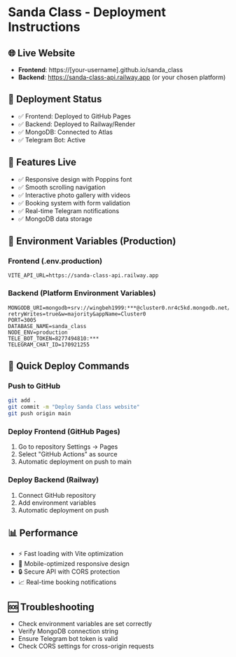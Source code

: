# Sanda Class - Deployment Instructions

## 🌐 Live Website
- **Frontend**: https://[your-username].github.io/sanda_class
- **Backend**: https://sanda-class-api.railway.app (or your chosen platform)

## 🚀 Deployment Status
- ✅ Frontend: Deployed to GitHub Pages
- ✅ Backend: Deployed to Railway/Render
- ✅ MongoDB: Connected to Atlas
- ✅ Telegram Bot: Active

## 📱 Features Live
- ✅ Responsive design with Poppins font
- ✅ Smooth scrolling navigation  
- ✅ Interactive photo gallery with videos
- ✅ Booking system with form validation
- ✅ Real-time Telegram notifications
- ✅ MongoDB data storage

## 🔧 Environment Variables (Production)
### Frontend (.env.production)
```
VITE_API_URL=https://sanda-class-api.railway.app
```

### Backend (Platform Environment Variables)
```
MONGODB_URI=mongodb+srv://wingbeh1999:***@cluster0.nr4c5kd.mongodb.net/?retryWrites=true&w=majority&appName=Cluster0
PORT=3005
DATABASE_NAME=sanda_class
NODE_ENV=production
TELE_BOT_TOKEN=8277494810:***
TELEGRAM_CHAT_ID=170921255
```

## 🚀 Quick Deploy Commands

### Push to GitHub
```bash
git add .
git commit -m "Deploy Sanda Class website"
git push origin main
```

### Deploy Frontend (GitHub Pages)
1. Go to repository Settings → Pages
2. Select "GitHub Actions" as source
3. Automatic deployment on push to main

### Deploy Backend (Railway)
1. Connect GitHub repository
2. Add environment variables
3. Automatic deployment on push

## 📊 Performance
- ⚡ Fast loading with Vite optimization
- 📱 Mobile-optimized responsive design
- 🔒 Secure API with CORS protection
- 📈 Real-time booking notifications

## 🆘 Troubleshooting
- Check environment variables are set correctly
- Verify MongoDB connection string
- Ensure Telegram bot token is valid
- Check CORS settings for cross-origin requests